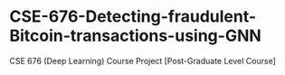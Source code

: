 # CSE-676-Detecting-fraudulent-Bitcoin-transactions-using-GNN
CSE 676 (Deep Learning) Course Project [Post-Graduate Level Course]
